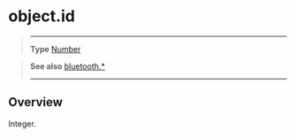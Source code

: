 # object.id

> --------------------- ------------------------------------------------------------------------------------------
> __Type__              [Number](https://docs.coronalabs.com/api/type/Number.html)


> __See also__          [bluetooth.*](/plugin/bluetooth/index.md)
> --------------------- ------------------------------------------------------------------------------------------

## Overview

Integer.